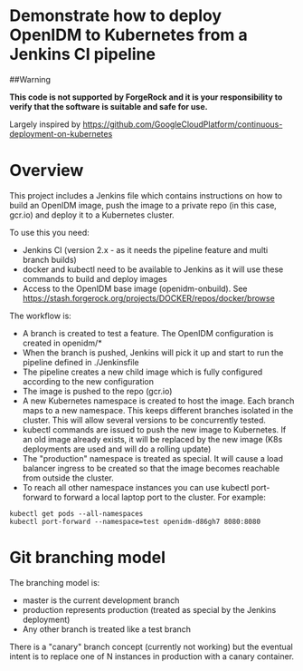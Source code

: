 # Demonstrate how to deploy OpenIDM to Kubernetes from a Jenkins CI pipeline 

##Warning

**This code is not supported by ForgeRock and it is your responsibility to verify that the software is suitable and safe for use.**

Largely inspired by https://github.com/GoogleCloudPlatform/continuous-deployment-on-kubernetes 


# Overview 

This project includes a Jenkins file which contains instructions on how to build an OpenIDM image, push the image to 
a private repo (in this case, gcr.io) and deploy it to a Kubernetes cluster. 

To use this you need:
* Jenkins CI (version 2.x - as it needs the pipeline feature and multi branch builds)
* docker and kubectl need to be available to Jenkins as it will use these commands to build and deploy images 
* Access to the OpenIDM base image (openidm-onbuild). See https://stash.forgerock.org/projects/DOCKER/repos/docker/browse

The workflow is:
* A branch is created to test a feature. The OpenIDM configuration is created in openidm/*
* When the branch is pushed, Jenkins will pick it up and start to run the pipeline defined in ./Jenkinsfile
* The pipeline creates a new child image which is fully configured according to the new configuration
* The image is pushed to the repo (gcr.io)
* A new Kubernetes namespace is created to host the image. Each branch maps to a new namespace. This keeps different branches
isolated in the cluster. This will allow several versions to be concurrently tested.
* kubectl commands are issued to push the new image to Kubernetes. If an old image already exists, it will be replaced by
the new image (K8s deployments are used and will do a rolling update)
* The "production" namespace is treated as special. It will cause a load balancer ingress to be created so
that the image becomes reachable from outside the cluster. 
* To reach all other namespace instances you can use kubectl port-forward to forward a local laptop port
to the cluster.  For example:

```
kubectl get pods --all-namespaces
kubectl port-forward --namespace=test openidm-d86gh7 8080:8080
```


# Git branching model

The branching model is:
* master is the current development branch
* production represents production (treated as special by the Jenkins deployment)
* Any other branch is treated like a test branch

There is a "canary" branch concept (currently not working) but the eventual intent is to 
replace one of N instances in production with a canary container.


